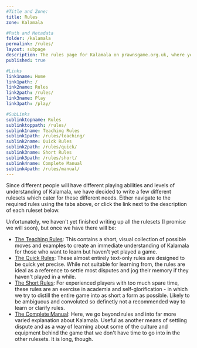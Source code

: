 ```yaml
---
#Title and Zone:
title: Rules
zone: Kalamala

#Path and Metadata
folder: /kalamala
permalink: /rules/
layout: subpage
description: The rules page for Kalamala on prawnsgame.org.uk, where you can learn how to play the abstract strategy board game Kalamala with your friends.
published: true

#Links
link1name: Home
link1path: /
link2name: Rules
link2path: /rules/
link3name: Play
link3path: /play/

#SubLinks
sublinktopname: Rules
sublinktoppath: /rules/
sublink1name: Teaching Rules
sublink1path: /rules/teaching/
sublink2name: Quick Rules
sublink2path: /rules/quick/
sublink3name: Short Rules
sublink3path: /rules/short/
sublink4name: Complete Manual
sublink4path: /rules/manual/
---
```


Since different people will have different playing abilities and levels of understanding of Kalamala, we have decided to write a few different rulesets which cater for these different needs. Either navigate to the required rules using the tabs above, or click the link next to the description of each ruleset below.

Unfortunately, we haven't yet finished writing up all the rulesets (I promise we will soon), but once we have there will be:

 - [The Teaching Rules](/kalamala/rules/teaching/): This contains a short, visual collection of possible moves and examples to create an immediate understanding of Kalamala for those who want to learn but haven't yet played a game.
 - [The Quick Rules](/kalamala/rules/quick/): These almost entirely text-only rules are designed to be quick yet precise. While not suitable for learning from, the rules are ideal as a reference to settle most disputes and jog their memory if they haven't played in a while.
 - [The Short Rules](/kalamala/rules/short/): For experienced players with too much spare time, these rules are an exercise in academia and self-glorification - in which we try to distill the entire game into as short a form as possible. Likely to be ambiguous and convoluted so definetly not a recommended way to learn or clarify rules.
 - [The Complete Manual](/kalamala/rules/manual/): Here, we go beyond rules and into far more varied explanation about Kalamala. Useful as another means of settling dispute and as a way of learning about some of the culture and equipment behind the game that we don't have time to go into in the other rulesets. It is long, though.